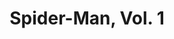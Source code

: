 ---
title: "Spider-Man, Vol. 1"
issue: 9A
issue_nr: 9
full_title: "Perceptions, Part 2"
subtitle: ""
story_arc: Perceptions
crossover: ""
variant: A
publisher: Marvel Comics
creators: 
  - Todd McFarlane
release_date: "Feb 19, 1991"
release_year: 1991
genre:
  - Action
  - Adventure
  - Super-Heroes
format: Comic
pages: 32
signed_by: ""
price: 1.75
---